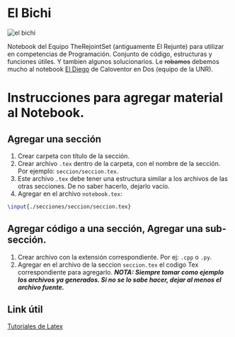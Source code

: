 # El Bichi

![el bichi]()

Notebook del Equipo TheRejointSet (antiguamente El Rejunte) para utilizar en competencias de Programación.
Conjunto de código, estructuras y funciones útiles. Y tambien algunos solucionarios.
Le ~~robamos~~ debemos mucho al notebook [El Diego](https://github.com/mvpossum/eldiego) de Caloventor en Dos (equipo de la UNR).

# Instrucciones para agregar material al Notebook.

## Agregar una sección

1. Crear carpeta con título de la sección.
2. Crear archivo `.tex` dentro de la carpeta, con el nombre de la sección. Por ejemplo: `seccion/seccion.tex`.
3. Este archivo `.tex` debe tener una estructura similar a los archivos de las otras secciones. De no saber hacerlo, dejarlo vacío.
4. Agregar en el archivo `notebook.tex`:
```latex
\input{./secciones/seccion/seccion.tex}
```

## Agregar código a una sección, Agregar una sub-sección.

1. Crear archivo con la extensión correspondiente. Por ej: `.cpp` o `.py`.
2. Agregar en el archivo de la seccion `seccion.tex` el codigo Tex correspondiente para agregarlo. ***NOTA: Siempre tomar como ejemplo los archivos ya generados. Si no se lo sabe hacer, dejar al menos el archivo fuente.***

## Link útil

[Tutoriales de Latex](https://www.latex-tutorial.com/tutorials/)

